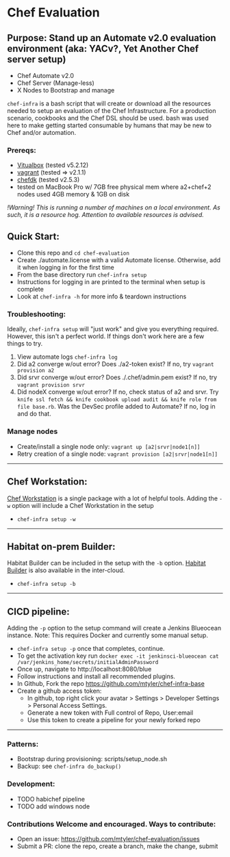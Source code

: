 # Chef Evaluation
## Purpose: Stand up an Automate v2.0 evaluation environment (aka: YACv?, Yet Another Chef server setup)
- Chef Automate v2.0
- Chef Server (Manage-less)
- X Nodes to Bootstrap and manage

`chef-infra` is a bash script that will create or download all the resources needed to
setup an evaluation of the Chef Infrastructure. For a production scenario, cookbooks and
the Chef DSL should be used. bash was used here to make getting started consumable
by humans that may be new to Chef and/or automation.

### Prereqs:
- [Vitualbox](https://www.virtualbox.org/wiki/Downloads) (tested v5.2.12)
- [vagrant](https://www.vagrantup.com/downloads.html) (tested => v2.1.1)
- [chefdk](https://downloads.chef.io/chefdk/3.0.36) (tested v2.5.3)
- tested on MacBook Pro w/ 7GB free physical mem where a2+chef+2 nodes used 4GB memory & 1GB on disk

_!Warning! This is running a number of machines on a local environment.  As such,
it is a resource hog. Attention to available resources is advised._

## Quick Start:
- Clone this repo and `cd chef-evaluation`
- Create ./automate.license with a valid Automate license. Otherwise, add it when logging in for the first time
- From the base directory run `chef-infra setup`
- Instructions for logging in are printed to the terminal when setup is complete
- Look at `chef-infra -h` for more info & teardown instructions

### Troubleshooting:
Ideally, `chef-infra setup` will "just work" and give you everything required.  However, this isn't a perfect world.  If things don't work here are a few things to try.
1. View automate logs `chef-infra log`
1. Did a2 converge w/out error? Does ./a2-token exist? If no, try `vagrant provision a2`
1. Did srvr converge w/out error? Does ./.chef/admin.pem exist? If no, try `vagrant provision srvr`
1. Did nodeX converge w/out error? If no, check status of a2 and srvr.  Try `knife ssl fetch && knife cookbook upload audit && knife role from file base.rb`.  Was the DevSec profile added to Automate? If no, log in and do that.

### Manage nodes
- Create/install a single node only: `vagrant up [a2|srvr|node1[n]]`
- Retry creation of a single node: `vagrant provision [a2|srvr|node1[n]]`

---
## Chef Workstation:
[Chef Workstation](https://www.chef.sh/about/chef-workstation/) is a single package with a lot of helpful tools. Adding the `-w` option will include a Chef Workstation in the setup
- `chef-infra setup -w`

---
## Habitat on-prem Builder:
Habitat Builder can be included in the setup with the `-b` option.  [Habitat Builder](https://www.habitat.sh/docs/using-builder/) is also available in the inter-cloud.
- `chef-infra setup -b`

---
## CICD pipeline:
Adding the `-p` option to the setup command will create a Jenkins Blueocean instance.  Note: This requires Docker and currently some manual setup.  
- `chef-infra setup -p` once that completes, continue.
- To get the activation key run `docker exec -it jenkinsci-blueocean cat /var/jenkins_home/secrets/initialAdminPassword`
- Once up, navigate to http://localhost:8080/blue
- Follow instructions and install all recommended plugins.
- In Github, Fork the repo https://github.com/mtyler/chef-infra-base
- Create a github access token:
  - In github, top right click your avatar > Settings > Developer Settings > Personal Access Settings.
  - Generate a new token with Full control of Repo, User:email
  - Use this token to create a pipeline for your newly forked repo     

---

### Patterns:
- Bootstrap during provisioning: scripts/setup_node.sh
- Backup: see `chef-infra do_backup()`

### Development:
- TODO habichef pipeline
- TODO add windows node

### Contributions Welcome and encouraged.  Ways to contribute:
- Open an issue: https://github.com/mtyler/chef-evaluation/issues
- Submit a PR: clone the repo, create a branch, make the change, submit

